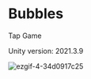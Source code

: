 # Bubbles
Tap Game

Unity version: 2021.3.9

![ezgif-4-34d0917c25](https://user-images.githubusercontent.com/44851397/205548630-a4ff96f6-a7ad-4c84-aaa1-4f8333c35b57.gif)
